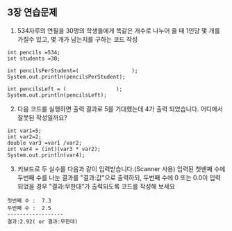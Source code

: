 ## 3장 연습문제

1. 534자루의 연필을 30명의 학생들에게 똑같은 개수로 나누어 줄 때 1인당 몇 개를 가질수 있고, 몇 개가 남는지를 구하는 코드 작성
  ```
  int pencils =534;
  int students =30;
  
  int pencilsPerStudent=(                 );
  System.out.println(pencilsPerStudent);
  
  int pencilsLeft = (                );
  System.out.println(pencilsLeft);
  ```

2. 다음 코드를 실행하면 출력 결과로 5를 기대했는데 4가 출력 되었습니다. 어디에서 잘못된 작성일까요?
  ```
  int var1=5;
  int var2=2;
  double var3 =var1 /var2;
  int var4 = (int)(var3 * var2);
  System.out.println(var4);
  ```
3. 키보드로 두 실수를 다음과 같이 입력받습니다.(Scanner 사용) 입력된 첫밴째 수에 두번째 수를 나눈 결과를 "결과:값"으로 출력하되, 두번째 수에 0 또는 0.0이 입력되었을 경우 "결과:무한대"가 출력되도록 코드를 작성해 보세요
  ```
첫번째 수 :  7.3 
두번째 수 :  2.5
------------------
결과:2.92( or 결과:무한대)
```
